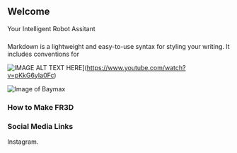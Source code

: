 ## Welcome

Your Intelligent Robot Assitant

### 

Markdown is a lightweight and easy-to-use syntax for styling your writing. It includes conventions for


![IMAGE ALT TEXT HERE](https://i.ytimg.com/vi/pKkG6yIa0Fc/maxresdefault.jpg)](https://www.youtube.com/watch?v=pKkG6yIa0Fc)



![Image of Baymax](http://vignette2.wikia.nocookie.net/disney/images/0/05/Baymax_Render.png/revision/latest?cb=20140719160257)


### How to Make FR3D



### Social Media Links

Instagram.

